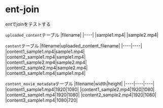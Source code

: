 # ent-join
entでjoinをテストする

`uploaded_content`テーブル
|filename|
|----|
|sample1.mp4|
|sample2.mp4|

`content`テーブル
|filename|uploaded_content_filename|
|----|----|
|content1_sample1.mp4|sample1.mp4|
|content2_sample1.mp4|sample1.mp4|
|content1_sample2.mp4|sample2.mp4|
|content2_sample2.mp4|sample2.mp4|
|content3_sample1.mp4|sample1.mp4|

`content_movie_metadata`テーブル
|filename|width|height|
|----|----|----|
|content1_sample1.mp4|1920|1080|
|content1_sample2.mp4|1920|1080|
|content2_sample1.mp4|1920|1080|
|content2_sample2.mp4|1920|1080|
|content3_sample1.mp4|1080|720|
